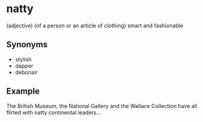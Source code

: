 # natty

(adjective) (of a person or an article of clothing) smart and fashionable

## Synonyms

+ stylish
+ dapper
+ debonair

## Example

The British Museum, the National Gallery and the Wallace Collection have all flirted with natty continental leaders...
